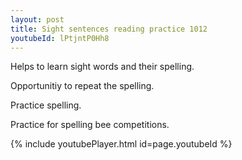```yaml
---
layout: post
title: Sight sentences reading practice 1012
youtubeId: lPtjntP0Hh8
---
```

 
 
Helps to learn sight words and their spelling.

Opportunitiy to repeat the spelling. 

Practice spelling. 
 
Practice for spelling bee competitions. 
 
{% include youtubePlayer.html id=page.youtubeId %}
 
 
